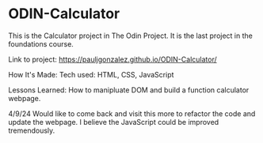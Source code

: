 # ODIN-Calculator
This is the Calculator project in The Odin Project. It is the last project in the foundations course.

Link to project: https://pauljgonzalez.github.io/ODIN-Calculator/

How It's Made: Tech used: HTML, CSS, JavaScript

Lessons Learned: How to manipluate DOM and build a function calculator webpage.

4/9/24
Would like to come back and visit this more to refactor the code and update the webpage.
I believe the JavaScript could be improved tremendously.